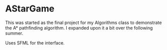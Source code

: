 # AStarGame

This was started as the final project for my Algorithms class to demonstrate the A* pathfinding algorithm. I expanded upon it a bit over the following summer.

Uses SFML for the interface.